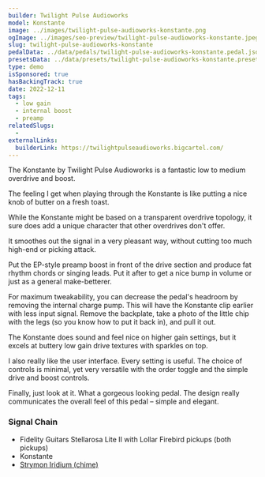 ```yaml
---
builder: Twilight Pulse Audioworks
model: Konstante
image: ../images/twilight-pulse-audioworks-konstante.png
ogImage: ../images/seo-preview/twilight-pulse-audioworks-konstante.jpeg
slug: twilight-pulse-audioworks-konstante
pedalData: ../data/pedals/twilight-pulse-audioworks-konstante.pedal.json
presetsData: ../data/presets/twilight-pulse-audioworks-konstante.presets.json
type: demo
isSponsored: true
hasBackingTrack: true
date: 2022-12-11
tags:
  - low gain
  - internal boost
  - preamp
relatedSlugs:
  -
externalLinks:
  builderLink: https://twilightpulseaudioworks.bigcartel.com/
---
```


The Konstante by Twilight Pulse Audioworks is a fantastic low to medium overdrive and boost.

The feeling I get when playing through the Konstante is like putting a nice knob of butter on a fresh toast.

While the Konstante might be based on a transparent overdrive topology, it sure does add a unique character that other overdrives don't offer.

It smoothes out the signal in a very pleasant way, without cutting too much high-end or picking attack.

Put the EP-style preamp boost in front of the drive section and produce fat rhythm chords or singing leads. Put it after to get a nice bump in volume or just as a general make-betterer.

For maximum tweakability, you can decrease the pedal's headroom by removing the internal charge pump. This will have the Konstante clip earlier with less input signal. Remove the backplate, take a photo of the little chip with the legs (so you know how to put it back in), and pull it out.

The Konstante does sound and feel nice on higher gain settings, but it excels at buttery low gain drive textures with sparkles on top.

I also really like the user interface. Every setting is useful. The choice of controls is minimal, yet very versatile with the order toggle and the simple drive and boost controls.

Finally, just look at it. What a gorgeous looking pedal. The design really communicates the overall feel of this pedal – simple and elegant.

### Signal Chain

- Fidelity Guitars Stellarosa Lite II with Lollar Firebird pickups (both pickups)
- Konstante
- [Strymon Iridium (chime)](/demos/strymon-iridium)
